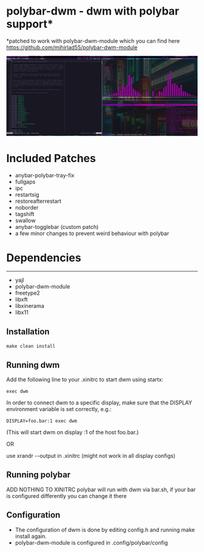 # polybar-dwm - dwm with polybar support*
*patched to work with polybar-dwm-module which you can find here
 https://github.com/mihirlad55/polybar-dwm-module

![screenshot](https://github.com/KawaiiKraken/polybar-dwm/blob/master/myconfig2.png "My Config")

# Included Patches
- anybar-polybar-tray-fix
- fullgaps
- ipc
- restartsig
- restoreafterrestart
- noborder 
- tagshift
- swallow
- anybar-togglebar (custom patch)
- a few minor changes to prevent weird behaviour with polybar

# Dependencies
------------
- yajl
- polybar-dwm-module
- freetype2
- libxft
- libxinerama
- libx11

Installation
------------

    make clean install


Running dwm
-----------
Add the following line to your .xinitrc to start dwm using startx:

    exec dwm

In order to connect dwm to a specific display, make sure that
the DISPLAY environment variable is set correctly, e.g.:

    DISPLAY=foo.bar:1 exec dwm

(This will start dwm on display :1 of the host foo.bar.)

OR

use xrandr --output in .xinitrc (might not work in all display configs)


Running polybar
-----------
ADD NOTHING TO XINITRC
polybar will run with dwm via bar.sh, if your bar is configured differently you can change it there



Configuration
-------------
- The configuration of dwm is done by editing config.h and running make install again.
- polybar-dwm-module is configured in .config/polybar/config
